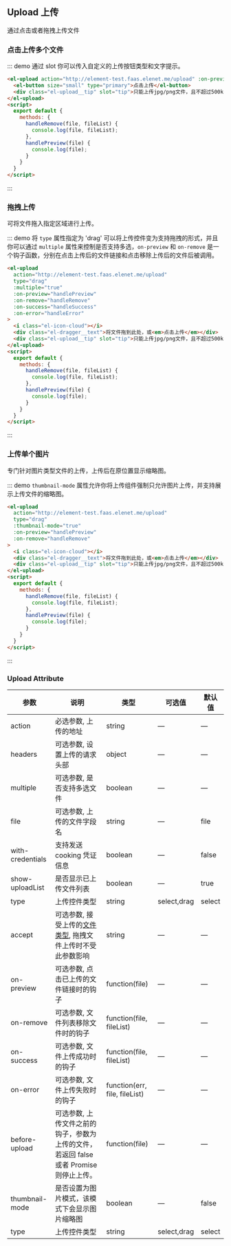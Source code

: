 <style>
  .upload-tip {
    color: #8492a6;
    font-size: 12px;
    margin-top: 7px;
  }
  .demo-box {
    margin-bottom: 24px;
  }
</style>
<script>
  export default {
    methods: {
      handleChange(file, fileList, event) {
        console.log(file, fileList, event);
      },
      handleRemove(file, fileList) {
        console.log(file, fileList);
      },
      beforeUpload(file) {
        if (file.size > 40000000) {
          console.warn(file.name + ' is too large!');
          return false;
        }
        return true;
      },
      handlePreview(file) {
        console.log(file);
      },
      handleSuccess(file, fileList) {
        console.log(file, fileList);
      },
      handleError(err, file, fileList) {
        console.log(err);
      }
    }
  }
</script>

## Upload 上传

通过点击或者拖拽上传文件

### 点击上传多个文件

::: demo 通过 slot 你可以传入自定义的上传按钮类型和文字提示。
```html
<el-upload action="http://element-test.faas.elenet.me/upload" :on-preview="handlePreview" :on-remove="handleRemove">
  <el-button size="small" type="primary">点击上传</el-button>
  <div class="el-upload__tip" slot="tip">只能上传jpg/png文件，且不超过500kb</div>
</el-upload>
<script>
  export default {
    methods: {
      handleRemove(file, fileList) {
        console.log(file, fileList);
      },
      handlePreview(file) {
        console.log(file);
      }
    }
  }
</script>
```
:::

### 拖拽上传

可将文件拖入指定区域进行上传。

::: demo 将 `type` 属性指定为 'drag' 可以将上传控件变为支持拖拽的形式，并且你可以通过 `multiple` 属性来控制是否支持多选，`on-preview` 和 `on-remove` 是一个钩子函数，分别在点击上传后的文件链接和点击移除上传后的文件后被调用。
```html
<el-upload
  action="http://element-test.faas.elenet.me/upload"
  type="drag"
  :multiple="true"
  :on-preview="handlePreview"
  :on-remove="handleRemove"
  :on-success="handleSuccess"
  :on-error="handleError"
>
  <i class="el-icon-cloud"></i>
  <div class="el-dragger__text">将文件拖到此处，或<em>点击上传</em></div>
  <div class="el-upload__tip" slot="tip">只能上传jpg/png文件，且不超过500kb</div>
</el-upload>
<script>
  export default {
    methods: {
      handleRemove(file, fileList) {
        console.log(file, fileList);
      },
      handlePreview(file) {
        console.log(file);
      }
    }
  }
</script>
```
:::

### 上传单个图片

专门针对图片类型文件的上传，上传后在原位置显示缩略图。

::: demo `thumbnail-mode` 属性允许你将上传组件强制只允许图片上传，并支持展示上传文件的缩略图。
```html
<el-upload
  action="http://element-test.faas.elenet.me/upload"
  type="drag"
  :thumbnail-mode="true"
  :on-preview="handlePreview"
  :on-remove="handleRemove"
>
  <i class="el-icon-cloud"></i>
  <div class="el-dragger__text">将文件拖到此处，或<em>点击上传</em></div>
  <div class="el-upload__tip" slot="tip">只能上传jpg/png文件，且不超过500kb</div>
</el-upload>
<script>
  export default {
    methods: {
      handleRemove(file, fileList) {
        console.log(file, fileList);
      },
      handlePreview(file) {
        console.log(file);
      }
    }
  }
</script>
```
:::

### Upload Attribute

| 参数      | 说明          | 类型      | 可选值                           | 默认值  |
|---------- |-------------- |---------- |--------------------------------  |-------- |
| action | 必选参数, 上传的地址 | string | — | — |
| headers | 可选参数, 设置上传的请求头部 | object | — | — |
| multiple | 可选参数, 是否支持多选文件 | boolean | — | — |
| file | 可选参数, 上传的文件字段名 | string | — | file |
| with-credentials | 支持发送 cooking 凭证信息 | boolean | — | false |
| show-uploadList | 是否显示已上传文件列表 | boolean | — | true |
| type | 上传控件类型 | string | select,drag | select |
| accept | 可选参数, 接受上传的[文件类型](https://developer.mozilla.org/en-US/docs/Web/HTML/Element/input#attr-accept), 拖拽文件上传时不受此参数影响 | string | — | — |
| on-preview | 可选参数, 点击已上传的文件链接时的钩子 | function(file) | — | — |
| on-remove | 可选参数, 文件列表移除文件时的钩子 | function(file, fileList) | — | — |
| on-success | 可选参数, 文件上传成功时的钩子 | function(file, fileList) | — | — |
| on-error | 可选参数, 文件上传失败时的钩子 | function(err, file, fileList) | — | — |
| before-upload | 可选参数, 上传文件之前的钩子，参数为上传的文件，若返回 false 或者 Promise 则停止上传。 | function(file) | — | — |
| thumbnail-mode | 是否设置为图片模式，该模式下会显示图片缩略图 | boolean | — | false |
| type | 上传控件类型 | string | select,drag | select |
